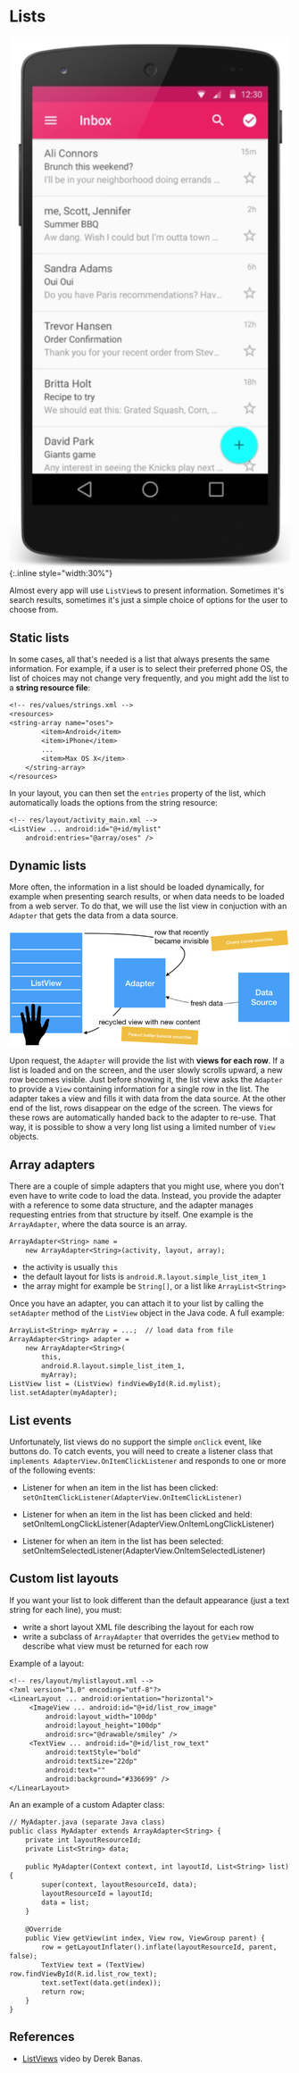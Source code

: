 # Lists

![Screenshot of Android phone with app based on listview](screen.png){:.inline style="width:30%"}

Almost every app will use `ListView`s to present information. Sometimes it's search results, sometimes it's just a simple choice of options for the user to choose from.

## Static lists

In some cases, all that's needed is a list that always presents the same information. For example, if a user is to select their preferred phone OS, the list of choices may not change very frequently, and you might add the list to a **string resource file**:

    <!-- res/values/strings.xml -->
    <resources>
    <string-array name="oses">
            <item>Android</item>
            <item>iPhone</item>
            ...
            <item>Max OS X</item>
        </string-array>
    </resources>

In your layout, you can then set the `entries` property of the list, which automatically loads the options from the string resource:

    <!-- res/layout/activity_main.xml -->
    <ListView ... android:id="@+id/mylist"
        android:entries="@array/oses" />

## Dynamic lists

More often, the information in a list should be loaded dynamically, for example when presenting search results, or when data needs to be loaded from a web server. To do that, we will use the list view in conjuction with an `Adapter` that gets the data from a data source.

![](listview-adapter.png)

Upon request, the `Adapter` will provide the list with **views for each row**. If a list is loaded and on the screen, and the user slowly scrolls upward, a new row becomes visible. Just before showing it, the list view asks the `Adapter` to provide a `View` containing information for a single row in the list. The adapter takes a view and fills it with data from the data source. At the other end of the list, rows disappear on the edge of the screen. The views for these rows are automatically handed back to the adapter to re-use. That way, it is possible to show a very long list using a limited number of `View` objects.

## Array adapters

There are a couple of simple adapters that you might use, where you don't even have to write code to load the data. Instead, you provide the adapter with a reference to some data structure, and the adapter manages requesting entries from that structure by itself. One example is the `ArrayAdapter`, where the data source is an array.

    ArrayAdapter<String> name =
        new ArrayAdapter<String>(activity, layout, array);

- the activity is usually `this`
- the default layout for lists is `android.R.layout.simple_list_item_1`
- the array might for example be `String[]`, or a list like `ArrayList<String>`

Once you have an adapter, you can attach it to your list by calling the `setAdapter` method of the `ListView` object in the Java code. A full example:

    ArrayList<String> myArray = ...;  // load data from file
    ArrayAdapter<String> adapter =
        new ArrayAdapter<String>(
            this,
            android.R.layout.simple_list_item_1,
            myArray);
    ListView list = (ListView) findViewById(R.id.mylist);
    list.setAdapter(myAdapter);

## List events

Unfortunately, list views do no support the simple `onClick` event, like buttons do. To catch events, you will need to create a listener class that `implements AdapterView.OnItemClickListener` and responds to one or more of the following events:

- Listener for when an item in the list has been clicked: `setOnItemClickListener(AdapterView.OnItemClickListener)`

- Listener for when an item in the list has been clicked and held: setOnItemLongClickListener(AdapterView.OnItemLongClickListener)

- Listener for when an item in the list has been selected: setOnItemSelectedListener(AdapterView.OnItemSelectedListener)

## Custom list layouts

If you want your list to look different than the default appearance (just a text string for each line), you must:

- write a short layout XML file describing the layout for each row
- write a subclass of `ArrayAdapter` that overrides the `getView` method to describe what view must be returned for each row

Example of a layout:

    <!-- res/layout/mylistlayout.xml -->
    <?xml version="1.0" encoding="utf-8"?>
    <LinearLayout ... android:orientation="horizontal">
         <ImageView ... android:id="@+id/list_row_image"
             android:layout_width="100dp"
             android:layout_height="100dp"
             android:src="@drawable/smiley" />
         <TextView ... android:id="@+id/list_row_text"
             android:textStyle="bold"
             android:textSize="22dp"
             android:text=""
             android:background="#336699" />
    </LinearLayout>

An an example of a custom Adapter class:

    // MyAdapter.java (separate Java class)
    public class MyAdapter extends ArrayAdapter<String> {
        private int layoutResourceId;
        private List<String> data;

        public MyAdapter(Context context, int layoutId, List<String> list) {
            super(context, layoutResourceId, data);
            layoutResourceId = layoutId;
            data = list;
        }

        @Override
        public View getView(int index, View row, ViewGroup parent) {
            row = getLayoutInflater().inflate(layoutResourceId, parent, false);
            TextView text = (TextView) row.findViewById(R.id.list_row_text);
            text.setText(data.get(index));
            return row;
        }
    }

## References

- [ListViews](https://www.youtube.com/watch?v=rhj4_KBD6BQ&list=PLGLfVvz_LVvSPjWpLPFEfOCbezi6vATIh&index=5) video by Derek Banas.


<!--
Unsure about where to get started with this week's assignment? Here's a [tutorial](http://www.journaldev.com/9247/android-listview-example-tutorial) that provides a simple basis for your app's ListView.

Other (optional) tutorials on ListViews can be found here:

* [ListView Tutorial](http://www.vogella.com/tutorials/AndroidListView/article.html)

* [ListView and Styling](https://www.raywenderlich.com/124438/android-listview-tutorial)
-->

